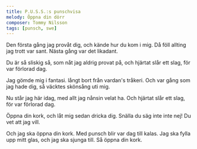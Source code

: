 ```yaml
---
title: P.U.S.S.:s punschvisa
melody: Öppna din dörr
composer: Tommy Nilsson
tags: [punsch, swe]
---
```


Den första gång jag provåt dig,
och kände hur du kom i mig.
Då föll allting jag trott var sant.
Nästa gång var det likadant.

Du är så sliskig så,
som nåt jag aldrig provat på,
och hjärtat slår ett slag,
för var förlorad dag.

Jag gömde mig i fantasi.
långt bort från vardan's tråkeri.
Och var gång som jag hade dig,
så väcktes skönsång uti mig.

Nu står jag här idag,
med allt jag nånsin velat ha.
Och hjärtat slår ett slag,
för var förlorad dag.

Öppna din kork,
och låt mig sedan dricka dig.
Snälla du säg inte inte nej!
Du vet att jag vill.

Och jag ska öppna din kork.
Med punsch blir var dag till kalas.
Jag ska fylla upp mitt glas,
och jag ska sjunga till.
Så öppna din kork.
